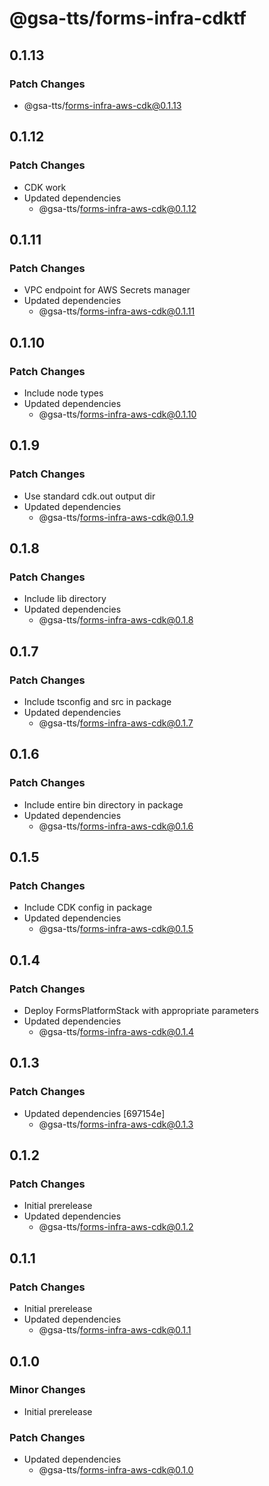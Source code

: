 # @gsa-tts/forms-infra-cdktf

## 0.1.13

### Patch Changes

- @gsa-tts/forms-infra-aws-cdk@0.1.13

## 0.1.12

### Patch Changes

- CDK work
- Updated dependencies
  - @gsa-tts/forms-infra-aws-cdk@0.1.12

## 0.1.11

### Patch Changes

- VPC endpoint for AWS Secrets manager
- Updated dependencies
  - @gsa-tts/forms-infra-aws-cdk@0.1.11

## 0.1.10

### Patch Changes

- Include node types
- Updated dependencies
  - @gsa-tts/forms-infra-aws-cdk@0.1.10

## 0.1.9

### Patch Changes

- Use standard cdk.out output dir
- Updated dependencies
  - @gsa-tts/forms-infra-aws-cdk@0.1.9

## 0.1.8

### Patch Changes

- Include lib directory
- Updated dependencies
  - @gsa-tts/forms-infra-aws-cdk@0.1.8

## 0.1.7

### Patch Changes

- Include tsconfig and src in package
- Updated dependencies
  - @gsa-tts/forms-infra-aws-cdk@0.1.7

## 0.1.6

### Patch Changes

- Include entire bin directory in package
- Updated dependencies
  - @gsa-tts/forms-infra-aws-cdk@0.1.6

## 0.1.5

### Patch Changes

- Include CDK config in package
- Updated dependencies
  - @gsa-tts/forms-infra-aws-cdk@0.1.5

## 0.1.4

### Patch Changes

- Deploy FormsPlatformStack with appropriate parameters
- Updated dependencies
  - @gsa-tts/forms-infra-aws-cdk@0.1.4

## 0.1.3

### Patch Changes

- Updated dependencies [697154e]
  - @gsa-tts/forms-infra-aws-cdk@0.1.3

## 0.1.2

### Patch Changes

- Initial prerelease
- Updated dependencies
  - @gsa-tts/forms-infra-aws-cdk@0.1.2

## 0.1.1

### Patch Changes

- Initial prerelease
- Updated dependencies
  - @gsa-tts/forms-infra-aws-cdk@0.1.1

## 0.1.0

### Minor Changes

- Initial prerelease

### Patch Changes

- Updated dependencies
  - @gsa-tts/forms-infra-aws-cdk@0.1.0
